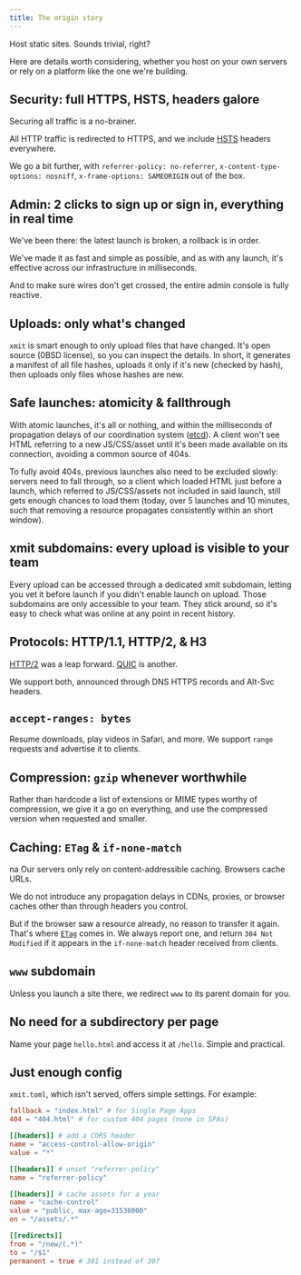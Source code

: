```yaml
---
title: The origin story
---
```


Host static sites. Sounds trivial, right?

Here are details worth considering, whether you host on your own servers or rely on a platform like the one we're
building.

## Security: full HTTPS, HSTS, headers galore

Securing all traffic is a no-brainer.

All HTTP traffic is redirected to HTTPS, and we
include [HSTS](https://developer.mozilla.org/en-US/docs/Web/HTTP/Headers/Strict-Transport-Security) headers everywhere.

We go a bit further,
with `referrer-policy: no-referrer`, `x-content-type-options: nosniff`, `x-frame-options: SAMEORIGIN` out of the box.

## Admin: 2 clicks to sign up or sign in, everything in real time

We've been there: the latest launch is broken, a rollback is in order.

We've made it as fast and simple as possible, and as with any launch, it's effective across our infrastructure in
milliseconds.

And to make sure wires don't get crossed, the entire admin console is fully reactive.

## Uploads: only what's changed

`xmit` is smart enough to only upload files that have changed. It's open source (0BSD license), so you can inspect the
details. In short, it generates a manifest of all file hashes, uploads it only if it's new (checked by hash),
then uploads only files whose hashes are new.

## Safe launches: atomicity & fallthrough

With atomic launches, it's all or nothing, and within the milliseconds of propagation delays of our coordination
system ([etcd](https://etcd.io/)). A client won't see HTML referring to a new JS/CSS/asset until it's been made
available on its connection, avoiding a common source of 404s.

To fully avoid 404s, previous launches also need to be excluded slowly: servers need to fall through, so a client which
loaded HTML just before a launch, which referred to JS/CSS/assets not included in said launch, still gets enough chances
to load them (today, over 5 launches and 10 minutes, such that removing a resource propagates consistently within an
short window).

## xmit subdomains: every upload is visible to your team

Every upload can be accessed through a dedicated xmit subdomain, letting you vet it before launch if you didn't enable
launch on upload. Those subdomains are only accessible to your team. They stick around, so it's easy to check what was
online at any point in recent history.

## Protocols: HTTP/1.1, HTTP/2, & H3

[HTTP/2](https://en.wikipedia.org/wiki/HTTP/2) was a leap forward. [QUIC](https://en.wikipedia.org/wiki/QUIC) is
another.

We support both, announced through DNS HTTPS records and Alt-Svc headers.

## `accept-ranges: bytes`

Resume downloads, play videos in Safari, and more. We support `range` requests and advertise it to clients.

## Compression: `gzip` whenever worthwhile

Rather than hardcode a list of extensions or MIME types worthy of compression,
we give it a go on everything, and use the compressed version when requested and smaller.

## Caching: `ETag` & `if-none-match`

na
Our servers only rely on content-addressible caching. Browsers cache URLs.

We do not introduce any propagation delays in CDNs, proxies, or browser caches other than through headers you control.

But if the browser saw a resource already, no reason to transfer it again. That's
where [`ETag`](https://developer.mozilla.org/en-US/docs/Web/HTTP/Headers/ETag) comes in.
We always report one, and return `304 Not Modified` if it appears in the `if-none-match` header received from clients.

## `www` subdomain

Unless you launch a site there, we redirect `www` to its parent domain for you.

## No need for a subdirectory per page

Name your page `hello.html` and access it at `/hello`. Simple and practical.

## Just enough config

`xmit.toml`, which isn't served, offers simple settings. For example:

```toml
fallback = "index.html" # for Single Page Apps
404 = "404.html" # for custom 404 pages (none in SPAs)

[[headers]] # add a CORS header
name = "access-control-allow-origin"
value = "*"

[[headers]] # unset "referrer-policy"
name = "referrer-policy"

[[headers]] # cache assets for a year
name = "cache-control"
value = "public, max-age=31536000"
on = "/assets/.*"

[[redirects]]
from = "/new/(.*)"
to = "/$1"
permanent = true # 301 instead of 307
```
